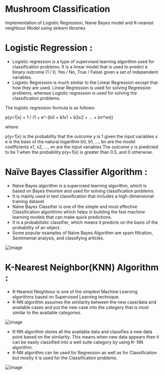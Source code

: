 # Mushroom Classification
Implementation of Logistic Regression, Naive Bayes model and K-nearest neighbour Model using sklearn libraries

# Logistic Regression :

* Logistic regression is a type of supervised learning algorithm used for classification problems. It is a linear model that is used to predict a binary outcome (1 / 0, Yes / No, True / False) given a set of independent variables.
* Logistic Regression is much similar to the Linear Regression except that how they are used. Linear Regression is used for solving Regression problems, whereas Logistic regression is used for solving the classification problems.

The logistic regression formula is as follows:

p(y=1|x) = 1 / (1 + e^-(b0 + b1x1 + b2x2 + ... + bn*xn))

where:

p(y=1|x) is the probability that the outcome y is 1 given the input variables x
e is the base of the natural logarithm
b0, b1, ..., bn are the model coefficients
x1, x2, ..., xn are the input variables
The outcome y is predicted to be 1 when the probability p(y=1|x) is greater than 0.5, and 0 otherwise.


# Naïve Bayes Classifier Algorithm : 

* Naïve Bayes algorithm is a supervised learning algorithm, which is based on Bayes theorem and used for solving classification problems.
* It is mainly used in text classification that includes a high-dimensional training dataset.
* Naïve Bayes Classifier is one of the simple and most effective Classification algorithms which helps in building the fast machine learning models that can make quick predictions.
* It is a probabilistic classifier, which means it predicts on the basis of the probability of an object.
* Some popular examples of Naïve Bayes Algorithm are spam filtration, Sentimental analysis, and classifying articles.

![image](https://user-images.githubusercontent.com/83088512/212376035-71bbba9d-aec6-4884-8eea-93fe065c8ee4.png)

# K-Nearest Neighbor(KNN) Algorithm :

* K-Nearest Neighbour is one of the simplest Machine Learning algorithms based on Supervised Learning technique.
* K-NN algorithm assumes the similarity between the new case/data and available cases and put the new case into the category that is most similar to the available categories.

![image](https://user-images.githubusercontent.com/83088512/212376273-218b1a8e-8ea1-47e2-9d0e-ee05f8d6e5b2.png)

* K-NN algorithm stores all the available data and classifies a new data point based on the similarity. This means when new data appears then it can be easily classified into a well suite category by using K- NN algorithm.
* K-NN algorithm can be used for Regression as well as for Classification but mostly it is used for the Classification problems.

![image](https://user-images.githubusercontent.com/83088512/212376468-42894519-fc8e-43e5-8083-cd5341dc021b.png)
